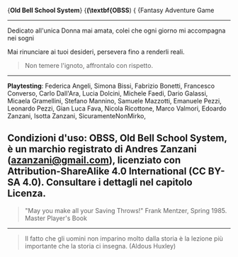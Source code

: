 {**Old Bell School System**}   {**(\textbf{OBSS**)   { {Fantasy Adventure Game 

---

Dedicato all'unica Donna mai amata, colei che ogni giorno mi accompagna nei sogni

Mai rinunciare ai tuoi desideri, persevera fino a renderli reali.

> Non temere l'ignoto, affrontalo con rispetto.
---

**Playtesting**: Federica Angeli, Simona Bissi, Fabrizio Bonetti, Francesco Converso, Carlo Dall'Ara, Lucia Dolcini, Michele Faedi, Dario Galassi, Micaela Gramellini, Stefano Mannino, Samuele Mazzotti, Emanuele Pezzi, Leonardo Pezzi, Gian Luca Fava, Nicola Ricottone, Marco Valmori, Edoardo Zanzani, Isotta Zanzani, SicuramenteNonMirko,

**Condizioni d'uso**: OBSS, Old Bell School System, è un marchio registrato di Andres Zanzani (azanzani@gmail.com), licenziato con Attribution-ShareAlike 4.0 International (CC BY-SA 4.0). Consultare i dettagli nel capitolo Licenza.
---

> "May you make all your Saving Throws!" Frank Mentzer, Spring 1985. Master Player's Book

---

> Il fatto che gli uomini non imparino molto dalla storia è la lezione più importante che la storia ci insegna. (Aldous Huxley)